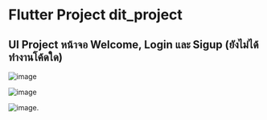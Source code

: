 # Flutter Project dit_project

## UI Project หน้าจอ Welcome, Login และ Sigup (ยังไม่ได้ทำงานโค้ดใด)

![image](https://github.com/user-attachments/assets/45581e71-c19b-4a71-a666-2bcf716d4cb5 " width='50px")
<br>

![image](https://github.com/user-attachments/assets/0d93bada-d851-4b96-b93a-8cc376fe66c3 " width='50px" )
<br>

![image](https://github.com/user-attachments/assets/39c076e7-3768-4600-a030-d87750209cf5 " width='50px" ).
<br>
